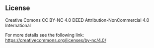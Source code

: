 ## License

Creative Comons CC BY-NC 4.0 DEED
Attribution-NonCommercial 4.0 International

For more details see the following link:
https://creativecommons.org/licenses/by-nc/4.0/
